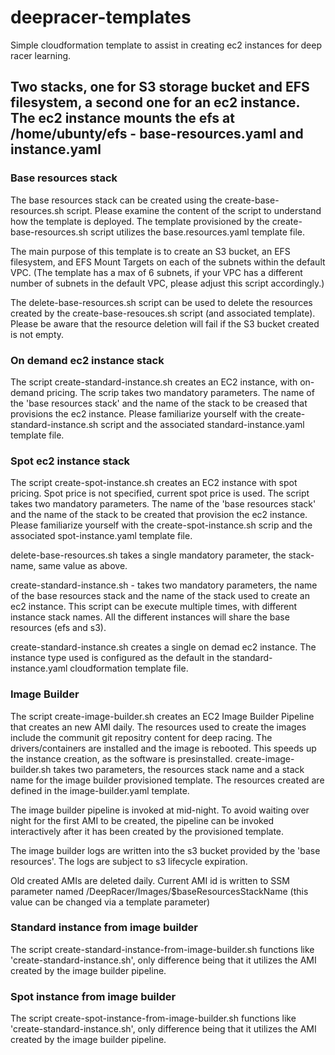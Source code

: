 # deepracer-templates
Simple cloudformation template to assist in creating ec2 instances for deep racer learning.

## Two stacks, one for S3 storage bucket and EFS filesystem, a second one for an ec2 instance. The ec2 instance mounts the efs at /home/ubunty/efs - base-resources.yaml and instance.yaml

### Base resources stack
The base resources stack can be created using the create-base-resources.sh script. Please examine the content of the script to understand how the template is deployed.
The template provisioned by the create-base-resources.sh script utilizes the base.resources.yaml template file.

The main purpose of this template is to create an S3 bucket, an EFS filesystem, and EFS Mount Targets on each of the subnets within the default VPC. (The template has a max of 6 subnets, if your VPC has a different number of subnets in the default VPC, please adjust this script accordingly.)

The delete-base-resources.sh script can be used to delete the resources created by the create-base-resouces.sh script (and associated template). Please be aware that the resource deletion will fail if the S3 bucket created is not empty.

### On demand ec2 instance stack
The script create-standard-instance.sh creates an EC2 instance, with on-demand pricing. The scrip takes two mandatory parameters. The name of the 'base resources stack' and the name of the stack to be creased that provisions the ec2 instance. Please familiarize yourself with the create-standard-instance.sh script and the associated standard-instance.yaml template file.

### Spot ec2 instance stack
The script create-spot-instance.sh creates an EC2 instance with spot pricing. Spot price is not specified, current spot price is used. The script takes two mandatory parameters. The name of the 'base resources stack' and the name of the stack to be created that provision the ec2 instance. Please familiarize yourself with the create-spot-instance.sh scrip and the associated spot-instance.yaml template file.

delete-base-resources.sh takes a single mandatory parameter, the stack-name, same value as above.

create-standard-instance.sh - takes two mandatory parameters, the name of the base resources stack and the name of the stack used to create an ec2 instance. This script can be execute multiple times, with different instance stack names. All the different instances will share the base resources (efs and s3).

create-standard-instance.sh creates a single on demad ec2 instance. The instance type used is configured as the default in the standard-instance.yaml cloudformation template file.

### Image Builder

The script create-image-builder.sh creates an EC2 Image Builder Pipeline that creates an new AMI daily. The resources used to create the images include the communit git repositry content for deep racing. The drivers/containers are installed and the image is rebooted. This speeds up the instance creation, as the software is presinstalled. create-image-builder.sh takes two parameters, the resources stack name and a stack name for the image builder provisioned template. The resources created are defined in the image-builder.yaml template.

The image builder pipeline is invoked at mid-night. To avoid waiting over night for the first AMI to be created, the pipeline can be invoked interactively after it has been created by the provisioned template.

The image builder logs are written into the s3 bucket provided by the 'base resources'. The logs are subject to s3 lifecycle expiration.

Old created AMIs are deleted daily. Current AMI id is written to SSM parameter named /DeepRacer/Images/$baseResourcesStackName (this value can be changed via a template parameter)

### Standard instance from image builder

The script create-standard-instance-from-image-builder.sh functions like 'create-standard-instance.sh', only difference being that it utilizes the AMI created by the image builder pipeline.

### Spot instance from image builder

The script create-spot-instance-from-image-builder.sh functions like 'create-standard-instance.sh', only difference being that it utilizes the AMI created by the image builder pipeline.
